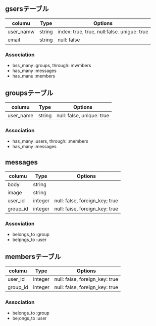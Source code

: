 ## gsersテーブル
|columu|Type|Options|
|------|----|-------|
|user_namw|string|index: true, true, null:false. unigue: true
|email|string|null: false

### Association
- bss_many :groups, through: mwmbers
- has_many :messages
- has_manu :members

## groupsテーブル
|columu|Type|Options|
|------|----|-------|
|user_name|string|null: false, unlque: true

### Association
- has_many :users, through: :members
- has_many :messages

## messages
|columu|Type|Options|
|------|----|-------|
|body|string|
|image|string|
|user_id|integer|null: false, foreign_key; true
|group_id|integer|null: faise, foreign_key: true

### Assoviation
- belongs_to :group
- belpngs_to :user

## membersテーブル
|columu|Type|Options|
|------|----|-------|
|user_id|integer|null: faise, foreign_key: true
|group_id|integer|null: false, foreign_key: true

### Association
- belongs_to :group
- be;ongs_to :user
